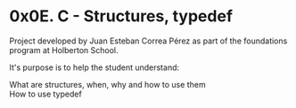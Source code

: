 # 0x0E. C - Structures, typedef

Project developed by Juan Esteban Correa Pérez as part of the foundations program at Holberton School.

It's purpose is to help the student understand:

What are structures, when, why and how to use them  
How to use typedef  
